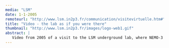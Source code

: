 ```yaml
---
media: "LSM"
date: 1-1-2005
remoteurl: "http://www.lsm.in2p3.fr/communication/visitevirtuelle.htm#"
title: "Video - the lab as if you were there" 
thumbnail: "http://www.lsm.in2p3.fr/images/logo-web1.gif"
abstract: |
   Video from 2005 of a visit to the LSM underground lab, where NEMO-3 was installed. 10 minutes, no narration.
---
```

